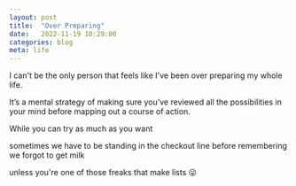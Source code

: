 ```yaml
---
layout: post
title:  "Over Preparing"
date:   2022-11-19 10:29:00
categories: blog
meta: life
---
```


I can't be the only person that feels like I've been over preparing my whole life.

It’s a mental strategy of making sure you’ve reviewed all the possibilities in your mind before mapping out a course of action. 

While you can try as much as you want

sometimes we have to be standing in the checkout line before remembering we forgot to get milk

unless you're one of those freaks that make lists 😛
